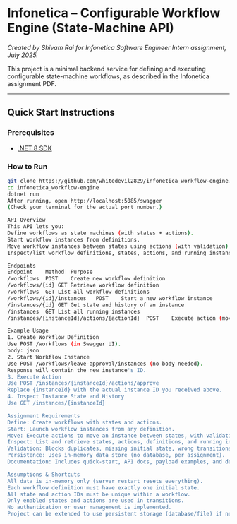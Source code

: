 # Infonetica – Configurable Workflow Engine (State-Machine API)

*Created by Shivam Rai for Infonetica Software Engineer Intern assignment, July 2025.*

This project is a minimal backend service for defining and executing configurable state-machine workflows, as described in the Infonetica assignment PDF.

---

## Quick Start Instructions

### Prerequisites

- [.NET 8 SDK](https://dotnet.microsoft.com/en-us/download/dotnet/8.0)

### How to Run

```sh
git clone https://github.com/whitedevil2829/infonetica_workflow-engine.git
cd infonetica_workflow-engine
dotnet run
After running, open http://localhost:5085/swagger
(Check your terminal for the actual port number.)

API Overview
This API lets you:
Define workflows as state machines (with states + actions).
Start workflow instances from definitions.
Move workflow instances between states using actions (with validation).
Inspect/list workflow definitions, states, actions, and running instances.

Endpoints
Endpoint	Method	Purpose
/workflows	POST	Create new workflow definition
/workflows/{id}	GET	Retrieve workflow definition
/workflows	GET	List all workflow definitions
/workflows/{id}/instances	POST	Start a new workflow instance
/instances/{id}	GET	Get state and history of an instance
/instances	GET	List all running instances
/instances/{instanceId}/actions/{actionId}	POST	Execute action (move instance)

Example Usage
1. Create Workflow Definition
Use POST /workflows (in Swagger UI).
body: json
2. Start Workflow Instance
Use POST /workflows/leave-approval/instances (no body needed).
Response will contain the new instance's ID.
3. Execute Action
Use POST /instances/{instanceId}/actions/approve
Replace {instanceId} with the actual instance ID you received above.
4. Inspect Instance State and History
Use GET /instances/{instanceId}

Assignment Requirements
Define: Create workflows with states and actions.
Start: Launch workflow instances from any definition.
Move: Execute actions to move an instance between states, with validation.
Inspect: List and retrieve states, actions, definitions, and running instances.
Validation: Blocks duplicates, missing initial state, wrong transitions, disabled states/actions, final states.
Persistence: Uses in-memory data store (no database, per assignment).
Documentation: Includes quick-start, API docs, payload examples, and design assumptions.

Assumptions & Shortcuts
All data is in-memory only (server restart resets everything).
Each workflow definition must have exactly one initial state.
All state and action IDs must be unique within a workflow.
Only enabled states and actions are used in transitions.
No authentication or user management is implemented.
Project can be extended to use persistent storage (database/file) if needed.
